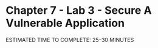 # Chapter 7 - Lab 3 - Secure A Vulnerable Application

<div class="time-pill">ESTIMATED TIME TO COMPLETE: 25–30 MINUTES</div>
